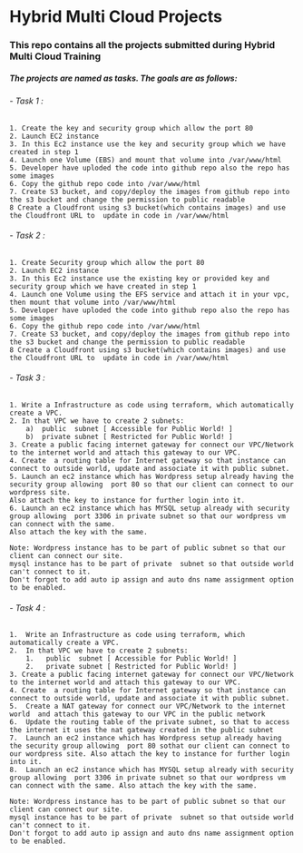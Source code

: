 # Hybrid Multi Cloud Projects

### This repo contains all the projects submitted during Hybrid Multi Cloud Training

##### The projects are named as tasks. The goals are as follows:

###### - Task 1 :
    1. Create the key and security group which allow the port 80
    2. Launch EC2 instance
    3. In this Ec2 instance use the key and security group which we have created in step 1
    4. Launch one Volume (EBS) and mount that volume into /var/www/html
    5. Developer have uploded the code into github repo also the repo has some images
    6. Copy the github repo code into /var/www/html
    7. Create S3 bucket, and copy/deploy the images from github repo into the s3 bucket and change the permission to public readable
    8 Create a Cloudfront using s3 bucket(which contains images) and use the Cloudfront URL to  update in code in /var/www/html

###### - Task 2 :
    1. Create Security group which allow the port 80
    2. Launch EC2 instance
    3. In this Ec2 instance use the existing key or provided key and security group which we have created in step 1
    4. Launch one Volume using the EFS service and attach it in your vpc, then mount that volume into /var/www/html
    5. Developer have uploded the code into github repo also the repo has some images
    6. Copy the github repo code into /var/www/html
    7. Create S3 bucket, and copy/deploy the images from github repo into the s3 bucket and change the permission to public readable
    8 Create a Cloudfront using s3 bucket(which contains images) and use the Cloudfront URL to  update in code in /var/www/html

###### - Task 3 :
    1. Write a Infrastructure as code using terraform, which automatically create a VPC.
    2. In that VPC we have to create 2 subnets:
        a)  public  subnet [ Accessible for Public World! ] 
        b)  private subnet [ Restricted for Public World! ]
    3. Create a public facing internet gateway for connect our VPC/Network to the internet world and attach this gateway to our VPC.
    4. Create  a routing table for Internet gateway so that instance can connect to outside world, update and associate it with public subnet.
    5. Launch an ec2 instance which has Wordpress setup already having the security group allowing  port 80 so that our client can connect to our wordpress site.
    Also attach the key to instance for further login into it.
    6. Launch an ec2 instance which has MYSQL setup already with security group allowing  port 3306 in private subnet so that our wordpress vm can connect with the same.
    Also attach the key with the same.

    Note: Wordpress instance has to be part of public subnet so that our client can connect our site. 
    mysql instance has to be part of private  subnet so that outside world can't connect to it.
    Don't forgot to add auto ip assign and auto dns name assignment option to be enabled.

###### - Task 4 :
    1.  Write an Infrastructure as code using terraform, which automatically create a VPC.
    2.  In that VPC we have to create 2 subnets:
        1.   public  subnet [ Accessible for Public World! ] 
        2.   private subnet [ Restricted for Public World! ]
    3. Create a public facing internet gateway for connect our VPC/Network to the internet world and attach this gateway to our VPC.
    4. Create  a routing table for Internet gateway so that instance can connect to outside world, update and associate it with public subnet.
    5.  Create a NAT gateway for connect our VPC/Network to the internet world  and attach this gateway to our VPC in the public network
    6.  Update the routing table of the private subnet, so that to access the internet it uses the nat gateway created in the public subnet
    7.  Launch an ec2 instance which has Wordpress setup already having the security group allowing  port 80 sothat our client can connect to our wordpress site. Also attach the key to instance for further login into it.
    8.  Launch an ec2 instance which has MYSQL setup already with security group allowing  port 3306 in private subnet so that our wordpress vm can connect with the same. Also attach the key with the same.

    Note: Wordpress instance has to be part of public subnet so that our client can connect our site. 
    mysql instance has to be part of private  subnet so that outside world can't connect to it.
    Don't forgot to add auto ip assign and auto dns name assignment option to be enabled.
